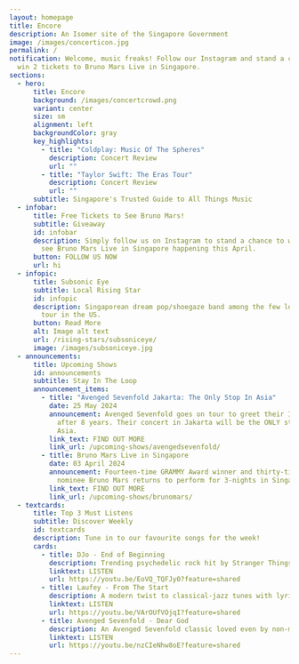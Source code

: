 ```yaml
---
layout: homepage
title: Encore
description: An Isomer site of the Singapore Government
image: /images/concerticon.jpg
permalink: /
notification: Welcome, music freaks! Follow our Instagram and stand a chance to
  win 2 tickets to Bruno Mars Live in Singapore.
sections:
  - hero:
      title: Encore
      background: /images/concertcrowd.png
      variant: center
      size: sm
      alignment: left
      backgroundColor: gray
      key_highlights:
        - title: "Coldplay: Music Of The Spheres"
          description: Concert Review
          url: ""
        - title: "Taylor Swift: The Eras Tour"
          description: Concert Review
          url: ""
      subtitle: Singapore's Trusted Guide to All Things Music
  - infobar:
      title: Free Tickets to See Bruno Mars!
      subtitle: Giveaway
      id: infobar
      description: Simply follow us on Instagram to stand a chance to win 2 tickets to
        see Bruno Mars Live in Singapore happening this April.
      button: FOLLOW US NOW
      url: hi
  - infopic:
      title: Subsonic Eye
      subtitle: Local Rising Star
      id: infopic
      description: Singaporean dream pop/shoegaze band among the few local talents to
        tour in the US.
      button: Read More
      alt: Image alt text
      url: /rising-stars/subsoniceye/
      image: /images/subsoniceye.jpg
  - announcements:
      title: Upcoming Shows
      id: announcements
      subtitle: Stay In The Loop
      announcement_items:
        - title: "Avenged Sevenfold Jakarta: The Only Stop In Asia"
          date: 25 May 2024
          announcement: Avenged Sevenfold goes on tour to greet their Indonesian fans
            after 8 years. Their concert in Jakarta will be the ONLY stop in
            Asia.
          link_text: FIND OUT MORE
          link_url: /upcoming-shows/avengedsevenfold/
        - title: Bruno Mars Live in Singapore
          date: 03 April 2024
          announcement: Fourteen-time GRAMMY Award winner and thirty-time GRAMMY Award
            nominee Bruno Mars returns to perform for 3-nights in Singapore.
          link_text: FIND OUT MORE
          link_url: /upcoming-shows/brunomars/
  - textcards:
      title: Top 3 Must Listens
      subtitle: Discover Weekly
      id: textcards
      description: Tune in to our favourite songs for the week!
      cards:
        - title: DJo - End of Beginning
          description: Trending psychedelic rock hit by Stranger Things actor Joe Keeny
          linktext: LISTEN
          url: https://youtu.be/EoVQ_TQFJy0?feature=shared
        - title: Laufey - From The Start
          description: A modern twist to classical-jazz tunes with lyrics relatable to many
          linktext: LISTEN
          url: https://youtu.be/VArOUfVOjqI?feature=shared
        - title: Avenged Sevenfold - Dear God
          description: An Avenged Sevenfold classic loved even by non-metal heads
          linktext: LISTEN
          url: https://youtu.be/nzCIeNhw8oE?feature=shared
---
```

